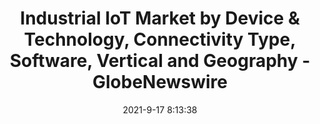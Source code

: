 ---
"title": "Industrial IoT Market by Device &amp; Technology, Connectivity Type, Software, Vertical and Geography - GlobeNewswire"
"date": "2021-9-17 8:13:38"
"feed_name": "GOOGLENEWSINDUSTRIAL"
"feed_website": "https://news.google.com/search?q=industrial%2Bincident&hl=en-US&gl=US&ceid=US:en"
"feed_rss": "https://news.google.com/rss/search?q=industrial%2Bincident&hl=en-US&gl=US&ceid=US:en"
"link": "https://www.globenewswire.com/news-release/2021/09/17/2298876/28124/en/Industrial-IoT-Market-by-Device-Technology-Connectivity-Type-Software-Vertical-and-Geography-Global-Forecast-to-2026.html"
"file": "_posts/2021-1-1-8cb62ab00b5fcd7445baeca1be54be813e248c31.md"
"accident": "0"
"drilling": "0"
"dead": "0"
"injured": "0"
---